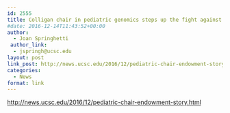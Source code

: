 ```yaml
---
id: 2555
title: Colligan chair in pediatric genomics steps up the fight against childhood diseases
#date: 2016-12-14T11:43:52+00:00
author:
  - Joan Springhetti
 author_link:
  - jspringh@ucsc.edu
layout: post
link_post: http://news.ucsc.edu/2016/12/pediatric-chair-endowment-story.html
categories:
  - News
format: link
---
```

http://news.ucsc.edu/2016/12/pediatric-chair-endowment-story.html